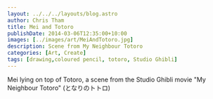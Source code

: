 ```yaml
---
layout: ../../../layouts/blog.astro
author: Chris Tham
title: Mei and Totoro
publishDate: 2014-03-06T12:35:00+10:00
images: [../images/art/MeiAndTotoro.jpg]
description: Scene from My Neighbour Totoro
categories: [Art, Create]
tags: [drawing,coloured pencil, totoro, Studio Ghibli]
---
```


Mei lying on top of Totoro, a scene from the Studio Ghibli movie "My Neighbour Totoro" (となりのトトロ)
